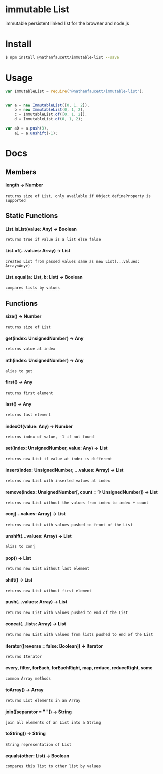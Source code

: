 immutable List
=======

immutable persistent linked list for the browser and node.js

# Install
```bash
$ npm install @nathanfaucett/immutable-list --save
```

# Usage
```javascript
var ImmutableList = require("@nathanfaucett/immutable-list");


var a = new ImmutableList([0, 1, 2]),
    b = new ImmutableList(0, 1, 2),
    c = ImmutableList.of([0, 1, 2]),
    d = ImmutableList.of(0, 1, 2);

var a0 = a.push(3),
    a1 = a.unshift(-1);
```

# Docs

## Members

#### length -> Number
    returns size of List, only available if Object.defineProperty is supported


## Static Functions

#### List.isList(value: Any) -> Boolean
    returns true if value is a list else false

#### List.of(...values: Array<Any>) -> List
    creates List from passed values same as new List(...values: Array<Any>)

#### List.equal(a: List, b: List) -> Boolean
    compares lists by values


## Functions

#### size() -> Number
    returns size of List

#### get(index: UnsignedNumber) -> Any
    returns value at index

#### nth(index: UnsignedNumber) -> Any
    alias to get

#### first() -> Any
    returns first element

#### last() -> Any
    returns last element

#### indexOf(value: Any) -> Number
    returns index of value, -1 if not found

#### set(index: UnsignedNumber, value: Any) -> List
    returns new List if value at index is different

#### insert(index: UnsignedNumber, ...values: Array<Any>) -> List
    returns new List with inserted values at index

#### remove(index: UnsignedNumber[, count = 1: UnsignedNumber]) -> List
    returns new List without the values from index to index + count

#### conj(...values: Array<Any>) -> List
    returns new List with values pushed to front of the List

#### unshift(...values: Array<Any>) -> List
    alias to conj

#### pop() -> List
    returns new List without last element

#### shift() -> List
    returns new List without first element

#### push(...values: Array<Any>) -> List
    returns new List with values pushed to end of the List

#### concat(...lists: Array<List>) -> List
    returns new List with values from lists pushed to end of the List

#### iterator([reverse = false: Boolean]) -> Iterator
    returns Iterator

#### every, filter, forEach, forEachRight, map, reduce, reduceRight, some
    common Array methods

#### toArray() -> Array<Any>
    returns List elements in an Array

#### join([separator = " "]) -> String
    join all elements of an List into a String

#### toString() -> String
    String representation of List

#### equals(other: List) -> Boolean
    compares this list to other list by values
